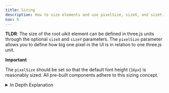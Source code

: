 ```yaml
---
title: Sizing
description: How to size elements and use pixelSize, sizeX, and sizeY.
nav: 8
---
```


**TLDR**: The size of the root uikit element can be defined in three.js units through the optional `sizeX` and `sizeY` parameters. The `pixelSize` parameter allows you to define how big one pixel in the UI is in relation to one three.js unit.


**Important**

The `pixelSize` should be set so that the default font height (`16px`) is reasonably sized. All pre-built components adhere to this sizing concept.

<details>
  <summary>In Depth Explanation</summary>

  The root element size is specified in three.js units using the optional `sizeX` and `sizeY` parameters.
  
  Declaring the size of elements inside the root element using parameters, such as the `width` of an image or the `fontSize` of a text element, is based on `pixel` units, which strongly relate to the `px` unit in CSS. The relation between three.js units and pixel units can be set using the `pixelSize` property. The property expresses the size of one pixel in three.js units and defaults to `0.01`. With this default, `100px` is equal to 1 three.js unit. To make interoperability between code bases and different component libraries easier, we encourage to use the intuition of pixel sizes from the web. For instance, the default text height relates to 16 pixels. If these pixel sizes appear too small or too high in the szene, the `pixelSize` should be increased or decreased respectively.
</details>
